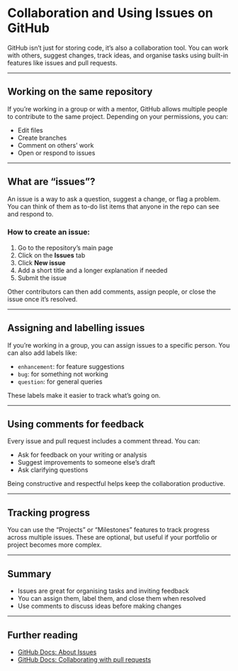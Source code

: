 # Collaboration and Using Issues on GitHub

GitHub isn’t just for storing code, it’s also a collaboration tool. You can work with others, suggest changes, track ideas, and organise tasks using built-in features like issues and pull requests.

---

## Working on the same repository

If you’re working in a group or with a mentor, GitHub allows multiple people to contribute to the same project. Depending on your permissions, you can:

- Edit files
- Create branches
- Comment on others’ work
- Open or respond to issues

---

## What are “issues”?

An issue is a way to ask a question, suggest a change, or flag a problem. You can think of them as to-do list items that anyone in the repo can see and respond to.

### How to create an issue:

1. Go to the repository’s main page
2. Click on the **Issues** tab
3. Click **New issue**
4. Add a short title and a longer explanation if needed
5. Submit the issue

Other contributors can then add comments, assign people, or close the issue once it’s resolved.

---

## Assigning and labelling issues

If you’re working in a group, you can assign issues to a specific person. You can also add labels like:

- `enhancement`: for feature suggestions
- `bug`: for something not working
- `question`: for general queries

These labels make it easier to track what’s going on.

---

## Using comments for feedback

Every issue and pull request includes a comment thread. You can:

- Ask for feedback on your writing or analysis
- Suggest improvements to someone else’s draft
- Ask clarifying questions

Being constructive and respectful helps keep the collaboration productive.

---

## Tracking progress

You can use the “Projects” or “Milestones” features to track progress across multiple issues. These are optional, but useful if your portfolio or project becomes more complex.

---

## Summary

- Issues are great for organising tasks and inviting feedback
- You can assign them, label them, and close them when resolved
- Use comments to discuss ideas before making changes

---

## Further reading

- [GitHub Docs: About Issues](https://docs.github.com/en/issues/tracking-your-work-with-issues/about-issues)
- [GitHub Docs: Collaborating with pull requests](https://docs.github.com/en/pull-requests/collaborating-with-pull-requests)
